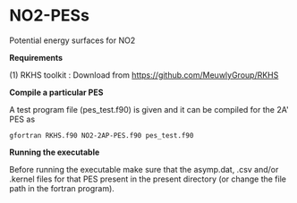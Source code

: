 # NO2-PESs
Potential energy surfaces for NO2

**Requirements**

(1) RKHS toolkit : Download from https://github.com/MeuwlyGroup/RKHS

**Compile a particular PES**

A test program file (pes_test.f90) is given and it can be compiled for the 2A' PES as

`gfortran RKHS.f90 NO2-2AP-PES.f90 pes_test.f90`

**Running the executable**

Before running the executable make sure that the asymp.dat, .csv and/or .kernel files for that PES present in the present directory (or change the file path in the fortran program).

